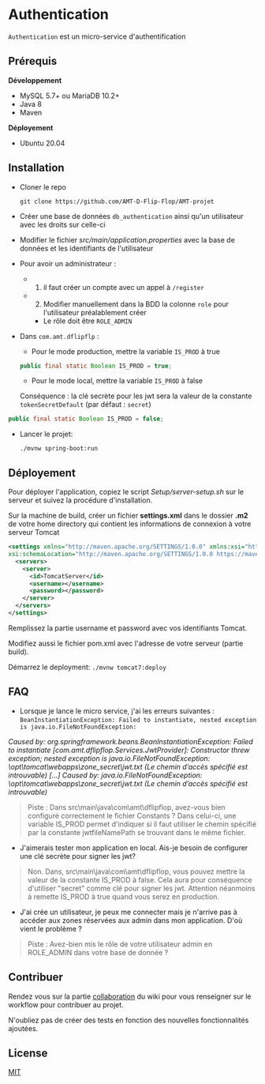 # Authentication

`Authentication` est un micro-service d'authentification

## Prérequis
**Développement**
- MySQL 5.7+ ou MariaDB 10.2+
- Java 8
- Maven

**Déployement**
- Ubuntu 20.04

## Installation
- Cloner le repo

    ``git clone https://github.com/AMT-D-Flip-Flop/AMT-projet``


- Créer une base de données `db_authentication` ainsi qu'un utilisateur avec les droits sur celle-ci


- Modifier le fichier *src/main/application.properties* avec la base de données et les identifiants de l'utilisateur

- Pour avoir un administrateur :


  - 1)  il faut créer un compte avec un appel à `/register`

  - 2) Modifier manuellement  dans la BDD la colonne `role`  pour l'utilisateur préalablement créer

    - Le rôle doit être `ROLE_ADMIN`

- Dans `com.amt.dflipflp` :

    - Pour le mode production, mettre la variable  `IS_PROD` à true

  ```java
  public final static Boolean IS_PROD = true;
  ```

    - Pour le mode local, mettre la variable  `IS_PROD` à false

  Conséquence : la clé secrète pour les jwt sera la valeur de la constante `tokenSecretDefault` (par défaut : `secret`)

```java
public final static Boolean IS_PROD = false;
  ```




- Lancer le projet:

  `./mvnw spring-boot:run`

## Déployement

Pour déployer l'application, copiez le script *Setup/server-setup.sh* sur le serveur et suivez la procédure d'installation.

Sur la machine de build, créer un fichier **settings.xml** dans le dossier **.m2** de votre home directory qui contient les informations de connexion à votre serveur Tomcat
```xml
<settings xmlns="http://maven.apache.org/SETTINGS/1.0.0" xmlns:xsi="http://www.w3.org/2001/XMLSchema-instance"
xsi:schemaLocation="http://maven.apache.org/SETTINGS/1.0.0 https://maven.apache.org/xsd/settings-1.0.0.xsd">
  <servers>
    <server>
      <id>TomcatServer</id>
      <username></username>
      <password></password>
    </server>
  </servers>
</settings>
```
Remplissez la partie username et password avec vos identifiants Tomcat.

Modifiez aussi le fichier pom.xml avec l'adresse de votre serveur (partie build).

Démarrez le deployment:
``
 ./mvnw tomcat7:deploy
``

## FAQ

- Lorsque je lance le micro service, j'ai les erreurs suivantes : `BeanInstantiationException: Failed to instantiate, nested exception is java.io.FileNotFoundException: `

*Caused by: org.springframework.beans.BeanInstantiationException: Failed to instantiate [com.amt.dflipflop.Services.JwtProvider]: Constructor threw exception; nested exception is java.io.FileNotFoundException: \opt\tomcat\webapps\zone_secret\jwt.txt (Le chemin d’accès spécifié est introuvable)
[...]
Caused by: java.io.FileNotFoundException: \opt\tomcat\webapps\zone_secret\jwt.txt (Le chemin d’accès spécifié est introuvable)*

> Piste : Dans src\main\java\com\amt\dflipflop, avez-vous bien configuré correctement le fichier Constants ? Dans celui-ci, une variable IS_PROD permet d'indiquer si il faut utiliser le chemin spécifié par la constante jwtfileNamePath se trouvant dans le même fichier.

- J'aimerais tester mon application en local. Ais-je besoin de configurer une clé secrète pour signer les jwt?

> Non. Dans, src\main\java\com\amt\dflipflop, vous pouvez mettre la valeur de la constante IS_PROD à false. Cela aura pour conséquence d'utiliser "secret" comme clé pour signer les jwt. Attention néanmoins à remette IS_PROD à true quand vous serez en production.

- J'ai crée un utilisateur, je peux me connecter mais je n'arrive pas à accéder aux zones réservées aux admin dans mon application. D'où vient le problème ?

> Piste  : Avez-bien mis le rôle de votre utilisateur admin en ROLE_ADMIN dans votre base de donnée ?



## Contribuer

Rendez vous sur la partie [collaboration](https://github.com/AMT-D-Flip-Flop/AMT-projet/wiki/Collaboration) du wiki pour vous renseigner sur le workflow pour contribuer au projet.

N'oubliez pas de créer des tests en fonction des nouvelles fonctionnalités ajoutées.

## License
[MIT](https://choosealicense.com/licenses/mit/)
